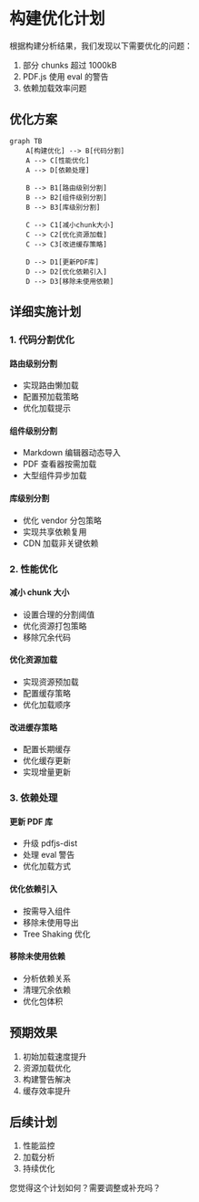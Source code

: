 # 构建优化计划

根据构建分析结果，我们发现以下需要优化的问题：

1. 部分 chunks 超过 1000kB
2. PDF.js 使用 eval 的警告
3. 依赖加载效率问题

## 优化方案

```mermaid
graph TB
    A[构建优化] --> B[代码分割]
    A --> C[性能优化]
    A --> D[依赖处理]
    
    B --> B1[路由级别分割]
    B --> B2[组件级别分割]
    B --> B3[库级别分割]
    
    C --> C1[减小chunk大小]
    C --> C2[优化资源加载]
    C --> C3[改进缓存策略]
    
    D --> D1[更新PDF库]
    D --> D2[优化依赖引入]
    D --> D3[移除未使用依赖]
```

## 详细实施计划

### 1. 代码分割优化

#### 路由级别分割
- 实现路由懒加载
- 配置预加载策略
- 优化加载提示

#### 组件级别分割
- Markdown 编辑器动态导入
- PDF 查看器按需加载
- 大型组件异步加载

#### 库级别分割
- 优化 vendor 分包策略
- 实现共享依赖复用
- CDN 加载非关键依赖

### 2. 性能优化

#### 减小 chunk 大小
- 设置合理的分割阈值
- 优化资源打包策略
- 移除冗余代码

#### 优化资源加载
- 实现资源预加载
- 配置缓存策略
- 优化加载顺序

#### 改进缓存策略
- 配置长期缓存
- 优化缓存更新
- 实现增量更新

### 3. 依赖处理

#### 更新 PDF 库
- 升级 pdfjs-dist
- 处理 eval 警告
- 优化加载方式

#### 优化依赖引入
- 按需导入组件
- 移除未使用导出
- Tree Shaking 优化

#### 移除未使用依赖
- 分析依赖关系
- 清理冗余依赖
- 优化包体积

## 预期效果

1. 初始加载速度提升
2. 资源加载优化
3. 构建警告解决
4. 缓存效率提升

## 后续计划

1. 性能监控
2. 加载分析
3. 持续优化

您觉得这个计划如何？需要调整或补充吗？